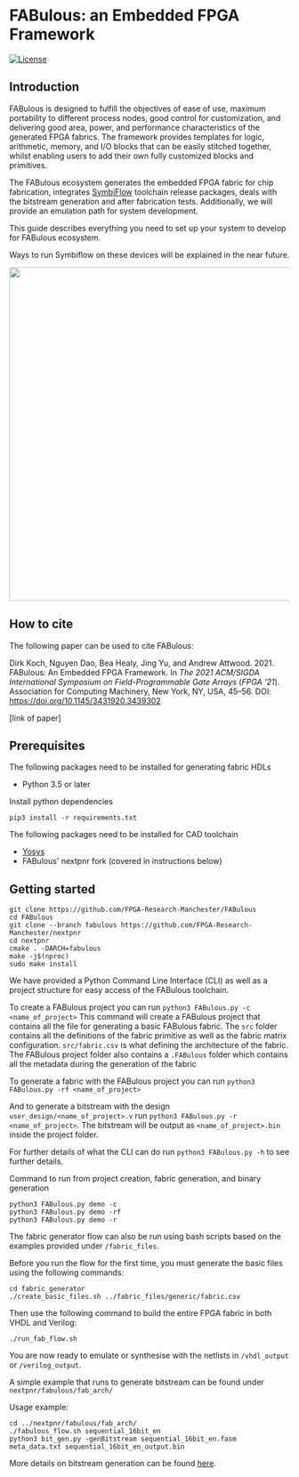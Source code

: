 # FABulous: an Embedded FPGA Framework

[![License](https://img.shields.io/badge/License-Apache%202.0-blue.svg)](https://opensource.org/licenses/Apache-2.0)

## Introduction

FABulous is designed to fulfill the objectives of ease of use, maximum portability to different process nodes, good control for customization, and delivering good area, power, and performance characteristics of the generated FPGA fabrics. The framework provides templates for logic, arithmetic, memory, and I/O blocks that can be easily stitched together, whilst enabling users to add their own fully customized blocks and primitives.

The FABulous ecosystem generates the embedded FPGA fabric for chip fabrication, integrates
[SymbiFlow](https://symbiflow.github.io/)
toolchain release packages, deals with the bitstream generation and after fabrication tests. Additionally, we will provide an emulation path for system development.

This guide describes everything you need to set up your system to develop for FABulous ecosystem.

Ways to run Symbiflow on these devices will be explained in the near future.

<img src="https://www.dropbox.com/s/g6wrtom681nr7tb/fabulous_ecosystem.png?raw=1" width="600"/>

## How to cite

The following paper can be used to cite FABulous:

Dirk Koch, Nguyen Dao, Bea Healy, Jing Yu, and Andrew Attwood. 2021. FABulous: An Embedded FPGA Framework. In <i>The 2021 ACM/SIGDA International Symposium on Field-Programmable Gate Arrays</i> (<i>FPGA '21</i>). Association for Computing Machinery, New York, NY, USA, 45–56. DOI: https://doi.org/10.1145/3431920.3439302

[link of paper]

[link to paper]: https://dl.acm.org/doi/pdf/10.1145/3431920.3439302

## Prerequisites

The following packages need to be installed for generating fabric HDLs

- Python 3.5 or later

Install python dependencies

```
pip3 install -r requirements.txt
```

The following packages need to be installed for CAD toolchain

- [Yosys](https://github.com/YosysHQ/yosys)
- FABulous' nextpnr fork (covered in instructions below)

## Getting started

```
git clone https://github.com/FPGA-Research-Manchester/FABulous
cd FABulous
git clone --branch fabulous https://github.com/FPGA-Research-Manchester/nextpnr
cd nextpnr
cmake . -DARCH=fabulous
make -j$(nproc)
sudo make install
```

We have provided a Python Command Line Interface (CLI) as well as a project structure for easy access of the FABulous toolchain.

To create a FABulous project you can run `python3 FABulous.py -c <name_of_project>`
This command will create a FABulous project that contains all the file for generating a basic FABulous fabric.
The `src` folder contains all the definitions of the fabric primitive as well as the fabric matrix configuration. `src/fabric.csv` is what defining the architecture of the fabric. The FABulous project folder also contains a `.FABulous` folder which contains all the metadata during the generation of the fabric

To generate a fabric with the FABulous project you can run `python3 FABulous.py -rf <name_of_project>`

And to generate a bitstream with the design `user_design/<name_of_project>.v` run `python3 FABulous.py -r <name_of_project>`.
The bitstream will be output as `<name_of_project>.bin` inside the project folder.

For further details of what the CLI can do run `python3 FABulous.py -h` to see further details.

Command to run from project creation, fabric generation, and binary generation

```
python3 FABulous.py demo -c
python3 FABulous.py demo -rf
python3 FABulous.py demo -r
```

The fabric generator flow can also be run using bash scripts based on the examples provided under `/fabric_files`.

Before you run the flow for the first time, you must generate the basic files using the following commands:

```
cd fabric_generator
./create_basic_files.sh ../fabric_files/generic/fabric.csv
```

Then use the following command to build the entire FPGA fabric in both VHDL and Verilog:

```
./run_fab_flow.sh
```

You are now ready to emulate or synthesise with the netlists in `/vhdl_output` or `/verilog_output`.

A simple example that runs to generate bitstream can be found under `nextpnr/fabulous/fab_arch/`

Usage example:

```
cd ../nextpnr/fabulous/fab_arch/
./fabulous_flow.sh sequential_16bit_en
python3 bit_gen.py -genBitstream sequential_16bit_en.fasm meta_data.txt sequential_16bit_en_output.bin
```

More details on bitstream generation can be found [here](https://github.com/FPGA-Research-Manchester/FABulous/tree/master/fabric_generator/bitstream_npnr).
